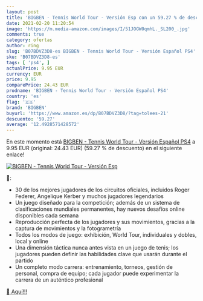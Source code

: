 ```yaml
---
layout: post
title: 'BIGBEN - Tennis World Tour - Versión Esp con un 59.27 % de descuento'
date: 2021-02-20 11:20:54
image: 'https://m.media-amazon.com/images/I/51JOGW0qmhL._SL200_.jpg'
comments: true
category: ofertas
author: ring
slug: 'B07BDVZ3D8-es BIGBEN - Tennis World Tour - Versión Español PS4'
sku: 'B07BDVZ3D8-es'
tags: [ 'ps4', ]
actualPrice: 9.95 EUR
currency: EUR
price: 9.95
comparePrice: 24.43 EUR
prodname: 'BIGBEN - Tennis World Tour - Versión Español PS4'
country: 'es'
flag: '🇪🇸'
brand: 'BIGBEN'
buyurl: 'https://www.amazon.es/dp/B07BDVZ3D8/?tag=tolees-21'
descuento: '59.27'
average: '12.4928571428572'
---
```


En este momento está [BIGBEN - Tennis World Tour - Versión Español PS4](https://www.amazon.es/dp/B07BDVZ3D8/?tag=tolees-21) a 9.95 EUR (original: 24.43 EUR) (59.27 %  de descuento) en el siguiente enlace!

[![BIGBEN - Tennis World Tour - Versión Esp](https://m.media-amazon.com/images/I/51JOGW0qmhL._SL200_.jpg)](https://www.amazon.es/dp/B07BDVZ3D8/?tag=tolees-21)

🔎:

- 30 de los mejores jugadores de los circuitos oficiales, incluidos Roger Federer, Angelique Kerber y muchos jugadores legendarios
- Un juego diseñado para la competición; además de un sistema de clasificaciones mundiales permanentes, hay nuevos desafíos online disponibles cada semana
- Reproducción perfecta de los jugadores y sus movimientos, gracias a la captura de movimientos y la fotogrametría
- Todos los modos de juego: exhibición, World Tour, individuales y dobles, local y online
- Una dimensión táctica nunca antes vista en un juego de tenis; los jugadores pueden definir las habilidades clave que usarán durante el partido
- Un completo modo carrera: entrenamiento, torneos, gestión de personal, compra de equipo; cada jugador puede experimentar la carrera de un auténtico profesional

[🛒 Aquí!!!](https://www.amazon.es/dp/B07BDVZ3D8/?tag=tolees-21)
